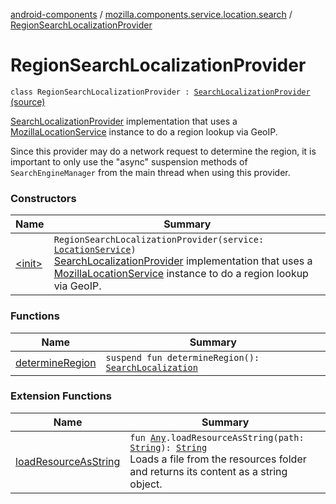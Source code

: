 [android-components](../../index.md) / [mozilla.components.service.location.search](../index.md) / [RegionSearchLocalizationProvider](./index.md)

# RegionSearchLocalizationProvider

`class RegionSearchLocalizationProvider : `[`SearchLocalizationProvider`](../../mozilla.components.browser.search.provider.localization/-search-localization-provider/index.md) [(source)](https://github.com/mozilla-mobile/android-components/blob/master/components/service/location/src/main/java/mozilla/components/service/location/search/RegionSearchLocalizationProvider.kt#L21)

[SearchLocalizationProvider](../../mozilla.components.browser.search.provider.localization/-search-localization-provider/index.md) implementation that uses a [MozillaLocationService](../../mozilla.components.service.location/-mozilla-location-service/index.md) instance to
do a region lookup via GeoIP.

Since this provider may do a network request to determine the region, it is important to only use
the "async" suspension methods of `SearchEngineManager` from the main thread when using this
provider.

### Constructors

| Name | Summary |
|---|---|
| [&lt;init&gt;](-init-.md) | `RegionSearchLocalizationProvider(service: `[`LocationService`](../../mozilla.components.service.location/-location-service/index.md)`)`<br>[SearchLocalizationProvider](../../mozilla.components.browser.search.provider.localization/-search-localization-provider/index.md) implementation that uses a [MozillaLocationService](../../mozilla.components.service.location/-mozilla-location-service/index.md) instance to do a region lookup via GeoIP. |

### Functions

| Name | Summary |
|---|---|
| [determineRegion](determine-region.md) | `suspend fun determineRegion(): `[`SearchLocalization`](../../mozilla.components.browser.search.provider.localization/-search-localization/index.md) |

### Extension Functions

| Name | Summary |
|---|---|
| [loadResourceAsString](../../mozilla.components.support.test.file/kotlin.-any/load-resource-as-string.md) | `fun `[`Any`](https://kotlinlang.org/api/latest/jvm/stdlib/kotlin/-any/index.html)`.loadResourceAsString(path: `[`String`](https://kotlinlang.org/api/latest/jvm/stdlib/kotlin/-string/index.html)`): `[`String`](https://kotlinlang.org/api/latest/jvm/stdlib/kotlin/-string/index.html)<br>Loads a file from the resources folder and returns its content as a string object. |
